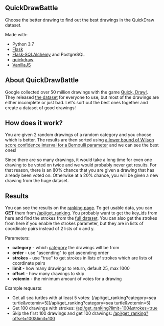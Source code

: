 QuickDrawBattle
---------------
Choose the better drawing to find out the best drawings in the QuickDraw dataset.

Made with:
* Python 3.7
* [Flask](https://palletsprojects.com/p/flask/)
* [Flask-SQLAlchemy](https://flask-sqlalchemy.palletsprojects.com/en/2.x/) and PostgreSQL
* [quickdraw](https://quickdraw.readthedocs.io/en/latest/)
* [VanillaJS](http://vanilla-js.com/)

About QuickDrawBattle
---------------------
Google collected over 50 million drawings with the game [Quick, Draw!](https://quickdraw.withgoogle.com/). They released [the dataset](https://github.com/googlecreativelab/quickdraw-dataset) for everyone to use, but most of the drawings are either incomplete or just bad. Let's sort out the best ones together and create a dataset of good drawings!

How does it work?
-----------------
You are given 2 random drawings of a random category and you choose which is better. The results are then sorted using [a lower bound of Wilson score confidence interval for a Bernoulli parameter](https://www.evanmiller.org/how-not-to-sort-by-average-rating.html) and we can see the best ones!

Since there are so many drawings, it would take a long time for even one drawing to be voted on twice and we would probably never get results. For that reason, there is an 80% chance that you are given a drawing that has already been voted on. Otherwise at a 20% chance, you will be given a new drawing from the huge dataset.

Results
-------
You can see the results on the [ranking page](ranking). To get usable data, you can **GET** them from [/api/get\_ranking](/api/get_ranking). You probably want to get the key\_ids from here and find the strokes from the [full dataset](https://console.cloud.google.com/storage/quickdraw_dataset/full/binary). You can also get the strokes from here if you enable the strokes parameter, but they are in lists of coordinate pairs instead of 2 lists of x and y.

Parameters:
*   **category** - which [category](https://github.com/googlecreativelab/quickdraw-dataset/blob/master/categories.txt) the drawings will be from
*   **order** - use "ascending" to get ascending order
*   **strokes** - use "true" to get strokes in lists of strokes which are lists of coordinate pairs
*   **limit** - how many drawings to return, default 25, max 1000
*   **offset** - how many drawings to skip
*   **votemin** - the minimum amount of votes for a drawing

Example requests:
*   Get all sea turtles with at least 5 votes: [/api/get\_ranking?category=sea turtle&votemin=5](/api/get_ranking?category=sea turtle&votemin=5)
*   Get 100 drawings with strokes: [/api/get\_ranking?limit=100&strokes=true](/api/get_ranking?limit=100&strokes=true)
*   Skip the first 100 drawings and get 100 drawings: [/api/get\_ranking?offset=100&limit=100](/api/get_ranking?offset=100&limit=100)